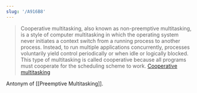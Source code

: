```yaml
---
slug: '/A916B8'
---
```


> Cooperative multitasking, also known as non-preemptive multitasking, is a style of computer multitasking in which the operating system never initiates a context switch from a running process to another process. Instead, to run multiple applications concurrently, processes voluntarily yield control periodically or when idle or logically blocked. This type of multitasking is called cooperative because all programs must cooperate for the scheduling scheme to work. [Cooperative multitasking](https://en.wikipedia.org/wiki/Cooperative_multitasking)

Antonym of [[Preemptive Multitasking]].
